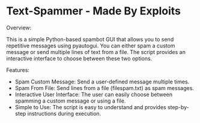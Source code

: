 # Text-Spammer - Made By Exploits

Overview:

This is a simple Python-based spambot GUI that allows you to send repetitive messages using pyautogui. You can either spam a custom message or send multiple lines of text from a file. The script provides an interactive interface to choose between these two options.

Features:

  - Spam Custom Message: Send a user-defined message multiple times.
  - Spam From File: Send lines from a file (filespam.txt) as spam messages.
  - Interactive User Interface: The user can easily choose between spamming a custom message or using a file.
  - Simple to Use: The script is easy to understand and provides step-by-step instructions during execution.

